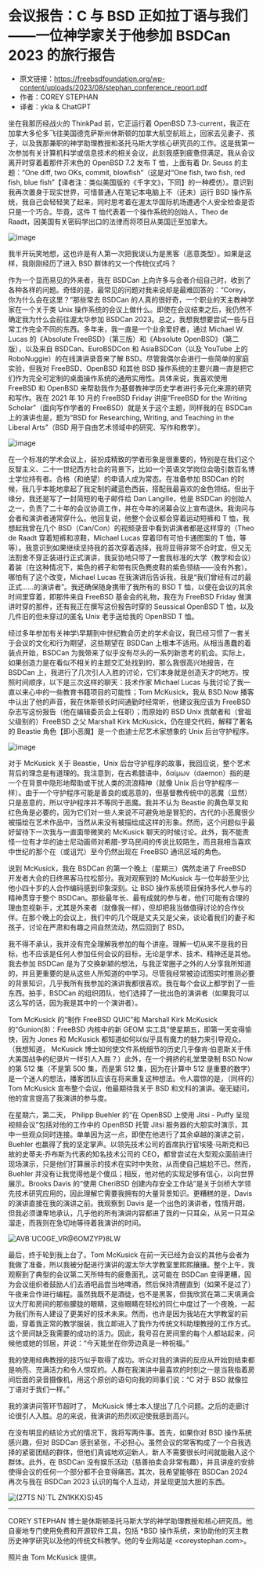 # 会议报告：C 与 BSD 正如拉丁语与我们——一位神学家关于他参加 BSDCan 2023 的旅行报告

- 原文链接：<https://freebsdfoundation.org/wp-content/uploads/2023/08/stephan_conference_report.pdf>
- 作者：COREY STEPHAN
- 译者：ykla & ChatGPT

坐在我那历经战火的 ThinkPad 前，它正运行着 OpenBSD 7.3-current，我正在加拿大多伦多飞往美国德克萨斯州休斯顿的加拿大航空航班上，回家去见妻子、孩子，以及我那兼职的神学助理教授和圣托马斯大学核心研究员的工作。这是我第一次参加有关计算机科学或信息技术的相关会议，此刻我感到疲惫但满足。我从会议离开时穿着着那件芥末色的 OpenBSD 7.2 发布 T 恤，上面有着 Dr. Seuss 的主题：“One diff, two OKs, commit, blowfish”（这是对“One fish, two fish, red fish, blue fish”【译者注：类似美国版的《千字文》，下同】的一种模仿）。意识到我再次置身于现实世界，可惜普通人在笔记本电脑上不（还未）运行 BSD 操作系统，我自己会轻轻笑了起来，同时思考着在渥太华国际机场遭遇个人安全检查是否只是一个巧合。毕竟，这件 T 恤代表着一个操作系统的创始人，Theo de Raadt，因美国有关密码学出口的法律而将项目从美国迁至加拿大。

![image](https://github.com/FreeBSD-Ask/freebsd-journal-cn/assets/10327999/a2bda8be-bc86-45d0-945d-7883d255da25)


我半开玩笑地想，这也许是有人第一次把我误认为是黑客（恶意类型）。如果是这样，我刚刚经历了进入 BSD 群体的又一个传统仪式吗？

作为一个显而易见的外来者，我在 BSDCan 上向许多与会者介绍自己时，收到了各种各样的问题。奇怪的是，最常见的问题对我来说却是最难回答的：“Corey，你为什么会在这里？”那些常去 BSDCan 的人真的很好奇，一个职业的天主教神学家在一个关于类 Unix 操作系统的会议上做什么。即使在会议结束之后，我仍然不确定我为什么会前往渥太华参加 BSDCan 2023。总之，我想我想要尝试一些与日常工作完全不同的东西。多年来，我一直是一个业余爱好者，通过 Michael W. Lucas 的《Absolute FreeBSD》（第三版）和《Absolute OpenBSD》（第二版），以及来自 BSDCan、EuroBSDCon 和 AsiaBSDCon（以及 YouTube 上的 RoboNuggie）的在线演讲录音来了解 BSD。尽管我偶尔会进行一些简单的家庭实验，但我对 FreeBSD、OpenBSD 和其他 BSD 操作系统的主要兴趣一直是把它们作为完全可定制的桌面操作系统的通用实用性。具体来说，我喜欢使用 FreeBSD 和 OpenBSD 来帮助我作为基督教神学历史学者进行多元化来源的研究和写作。我在 2021 年 10 月的 FreeBSD Friday 讲座“FreeBSD for the Writing Scholar”（面向写作学者的 FreeBSD）就是关于这个主题，同样我的在 BSDCan 上的演讲也是，题为“BSD for Researching, Writing, and Teaching in the Liberal Arts”（BSD 用于自由艺术领域中的研究、写作和教学）。

![image](https://github.com/FreeBSD-Ask/freebsd-journal-cn/assets/10327999/b522a335-56b5-433f-a18c-1de23d482424)

在一个标准的学术会议上，装扮成精致的学者形象是很重要的，特别是在我们这个反智主义、二十一世纪西方社会的背景下，比如一个英语文学岗位会吸引数百名博士学位持有者。合格（和绝望）的申请人成为常态。在准备参加 BSDCan 的时候，我几乎本能地拿起了我定制的藏蓝色西装，搭配我最喜欢的金色领结。但出于缘分，我还是写了一封简短的电子邮件给 Dan Langille，他是 BSDCan 的创始人之一，负责了二十年的会议协调工作，并在今年的闭幕会议上宣布退休。我询问与会者和演讲者通常穿什么。他回复说，他整个会议都会穿着运动短裤和 T 恤，我想起我曾在几个 BSD（Can/Con）的视频录音中看到讲演者都是这样穿的（Theo de Raadt 穿着短裤和凉鞋，Michael Lucas 穿着印有可怕卡通图案的 T 恤，等等）。我意识到如果继续坚持我的首次穿着选择，我将显得非常不合时宜，但又无法割舍不穿正装进行正式演讲，我妥协地只带了一套我标准的大学（教学和会议）着装（在这种情况下，紫色的裤子和带有灰色麂皮鞋的紫色领结——没有外套）。哪怕有了这个改变，Michael Lucas 在我演讲后告诉我，我是“我们曾经有过的最正式……的演讲者”。我还确保随身携带了我所有的 BSD T 恤，以便在会议的其余时间里穿着，即那件来自 FreeBSD 基金会的礼物，我在为 FreeBSD Friday 做演讲时穿的那件，还有我正在撰写这份报告时穿的 Seussical OpenBSD T 恤，以及几件旧的但未穿过的匿名 Unix 老手送给我的 OpenBSD T 恤。

经过多年参加有关神学\早期到中世纪教会历史的学术会议，我已经习惯了一套关于会议的文化和行为期望，这些期望在 BSDCan 上根本不适用。从相当愚蠢的着装点开始，BSDCan 为我带来了似乎没有尽头的一系列新思考的机会。实际上，如果创造力是在看似不相关的主题交汇处找到的，那么我很高兴地报告，在 BSDCan 上，我进行了几次引人入胜的讨论，它们本身就是创造天才的地方。按照时间顺序，以下是三次这样的聊天：技术作家 Michael Lucas 与我讨论了我一直以来心中的一些教育书籍项目的可能性；Tom  McKusick，我从 BSD.Now 播客中认出了他的声音，我在休斯顿长时间通勤时经常听，他建议我应该为 FreeBSD 杂志写这份报告（他在编辑委员会上任职）；而原始的 BSD Unix 贡献者和（曾祖父级别的）FreeBSD 之父 Marshall Kirk McKusick，仍在提交代码，解释了著名的 Beastie 角色【即小恶魔】是一个由迪士尼艺术家想象的 Unix 后台守护程序。

![image](https://github.com/FreeBSD-Ask/freebsd-journal-cn/assets/10327999/10500b8f-4ea9-4d6e-a188-12d24095dbff)

对于 McKusick 关于 Beastie，Unix 后台守护程序的故事，我回应说，整个艺术背后的理念是有道理的。我注意到，在古希腊语中，δαίμων（daemon）指的是一个在背景中隐形地帮助或干扰人类的流浪精神（就像 Unix 后台守护程序一样）。由于一个守护程序可能是善良的或恶意的，但基督教传统中的恶魔（显然）只是恶意的，所以守护程序并不等同于恶魔。我并不认为 Beastie 的黄色草叉和红色角是必要的，因为它们对一些人来说不可避免地是冒犯的，古代的小恶魔很少被描绘在艺术作品中，当然从来没有被描绘成这样的形象。然而，这个问题似乎最好留待下一次我与一直面带微笑的 McKusick 聊天的时候讨论。此外，我不能责怪一位有才华的迪士尼动画师对希腊-罗马民间的传说比较陌生，而且我相当喜欢中世纪的那个在（或诅咒）至今仍然出现在 FreeBSD 通讯区域的角色。

说到 McKusick，我在 BSDCan 的第一个晚上（星期三）偶然走进了 FreeBSD 开发者大会的日终黑客马拉松部分。我对观察到的 McKusick 与一位年龄至少比他小四十岁的人合作编码感到印象深刻。让 BSD 操作系统项目保持多代人参与的精神贯穿于整个 BSDCan。那些最年长、最有成就的参与者，他们可能有合理的理由忽视新手，尤其是外来者（就像我一样），但却把我当做值得讨论的合作伙伴。在那个晚上的会议上，我们中的几个既是丈夫又是父亲，谈论着我们的妻子和孩子，讨论在严肃和有趣之间自然流动，然后回到了 BSD。

我不得不承认，我并没有完全理解我参加的每个讲座。理解一切从来不是我的目标，也不应该是任何人参加任何会议的目标，无论是学术、技术、精神还是其他。我去参加 BSDCan 是为了交换新颖的想法，与我正常圈子之外的人分享我所知道的，并且更重要的是从这些人所知道的中学习。尽管我经常被迫试图实时推测必要的背景知识，几乎我所有我参加的演讲我都很喜欢。我在每个会议上都学到了一些东西。拍手，BSDCan 的组织团队，他们选择了一批出色的演讲者（如果我可以这么写的话，因为我是其中的一个演讲者）。

Tom  McKusick 的“制作 FreeBSD QUIC”和 Marshall Kirk McKusick 的“Gunion(8)：FreeBSD 内核中的新 GEOM 实工具”使星期五，即第一天变得愉快，因为 Jones 和 McKusick 都知道如何以似乎具有魔力的魅力来引导观众。 （我想知道， McKusick 博士如何使文件系统细节的历史几乎像肯·伯恩斯关于伟大美国战争的纪录片一样引人入胜？）此外，在一个拥挤的礼堂里录制 BSD.Now 的第 512 集（不是第 500 集，而是第 512 集，因为在计算中 512 是重要的数字）是一个迷人的想法，播客团队应该在将来重复这种想法。令人震惊的是，（同样的）Tom  McKusick  宣布整个会议，他最期待我关于 BSD 和文科的演讲。毫无疑问，他的宣言提高了我演讲的参与度。

在星期六，第二天， Philipp Buehler 的“在 OpenBSD 上使用 Jitsi - Puffy 呈现视频会议”包括对他的工作中的 OpenBSD 托管 Jitsi 服务器的大胆实时演示，其中一些观众同时连接。单单因为这一点，即使在他进行了其余卓越的演讲之前， Buehler 也赢得了我的坚定掌声。以领先技术公司的首席执行官埃隆·马斯克和已故的史蒂夫·乔布斯为代表的知名技术公司的 CEO，都曾尝试在大型观众面前进行现场演示，只是他们打算展示的技术在实时中失败，从而使自己尴尬不已。然而， Buehler 并没有让我觉得他是个傻瓜；相反，他对他的实现足够有信心，以向世界展示。Brooks Davis 的“使用 CheriBSD 创建内存安全工作站”是关于剑桥大学领先技术研究应用的，因此理解它需要我拥有的大量背景知识。更糟糕的是，Davis 的演讲直接在我的演讲之前。我观察到 Davis 是一个出色的演讲者，性情开朗，但我必须谦卑地承认，几乎他的所有演讲内容都进了我的一只耳朵，从另一只耳朵溜走，而我则在急切地等待着我演讲的时间。

![AVB`UC0GE_VR@6OMZYP}8LW](https://github.com/FreeBSD-Ask/freebsd-journal-cn/assets/10327999/13fadc10-c437-4eb5-926b-5e183c0b5c6f)



最后，终于轮到我上台了。Tom  McKusick 在前一天已经为会议的其他与会者为我做了准备，所以我被分配进行演讲的渥太华大学教室里熙熙攘攘。整个上午，我观察到了典型的会议第二天所特有的疲惫面孔，这可能在 BSDCan 变得更糟，因为会议组织者鼓励人们去酒吧品尝当地啤酒，然后保持清醒直到（如果不是过了）午夜来合作进行编程。虽然我既不是酒徒，也不是黑客，但我欣赏在第二天填满会议大厅和房间的那些朦胧的眼睛，这些眼睛在轻松的同仁中度过了一个夜晚，一起为我们所有人建设了更美好的技术未来。然而，也许是因为我站在大学教室的前面，穿着我正常的教学服装，我立即进入了我作为传统文科助理教授的工作方式。这个房间缺乏我需要的成功的活力。因此，我号召在房间里的每个人都站起来，问候他或她的邻居，并说：“今天能坐在你旁边真是一种祝福。”


我的使用经典教授的技巧似乎取得了成功。听众对我的演讲的反应从开始到结束都是响亮、充满活力和令人惊叹的。人群在我演讲中最喜欢的时刻之一是当我指着房间后面的录音摄像机，用这个原创的语句向我的同事们说：“C 对于 BSD 就像拉丁语对于我们一样。”

我的演讲问答环节超时了， McKusick 博士本人提出了几个问题。之后的走廊讨论很引人入胜。总的来说，我演讲的热烈欢迎使我感到高兴。

在没有明显的结论方式的情况下，我将写两件事。首先，如果你对 BSD 操作系统感兴趣，但对 BSDCan 感到紧张，不必担心。虽然会议的常客构成了一个自我选择的紧密团结的群体，但他们真诚地欢迎新人，新人不需要很长时间就能融入这个群体。此外，在 BSDCan 没有娱乐活动（慈善拍卖会非常有趣），并且讲座的安排使得会议的任何一个部分都不会变得痛苦。其次，我希望能够在 BSDCan 2024 再次与我在 BSDCan 2023 认识的每个人互动，并呈现更加大胆的东西。


![(27TS N}`TL ZN1KKX}S}45](https://github.com/FreeBSD-Ask/freebsd-journal-cn/assets/10327999/c487b48f-220f-4b48-b4a9-20cd7902b279)


---

COREY STEPHAN 博士是休斯顿圣托马斯大学的神学助理教授和核心研究员。他自豪地专门使用免费和开源软件工具，包括 \*BSD 操作系统，来协助他的天主教历史神学研究以及他的传统文科教学。他的专业网站是 <coreystephan.com>。

照片由 Tom McKusick 提供。
